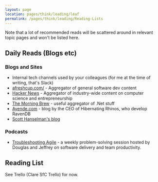 ```yaml
---
layout: page
location: pages/think/leading/leaf
permalink: /pages/think/leading/Reading-Lists
---
```


Note that a lot of recommended reads will be scattered around in relevant topic pages and won't be listed here.

## Daily Reads (Blogs etc)

### Blogs and Sites

- Internal tech channels used by your colleagues (for me at the time of writing, that's Slack) 
- [afreshcup.com/](https://afreshcup.com/) - Aggregator of general software dev content
- [Hacker News](https://news.ycombinator.com/) - Aggregator of industry-wide content on computer science and entrepreneurship
- [The Morning Brew](blog.cwa.me.uk) - useful aggregator of .Net stuff
- [Ayende.com](https://ayende.com/blog/) - blog by the CEO of Hibernating Rhinos, who develop RavenDB
- [Scott Hanselman's blog](hanselman.com/blog/)

### Podcasts

- [Troubleshooting Agile](conversationaltransformation.com/troubleshooting-agile-podcast/) - a weekly problem-solving session hosted by Douglas and Jeffrey on software delivery and team productivity.

## Reading List

See Trello (Clare SfC Trello) for now.
